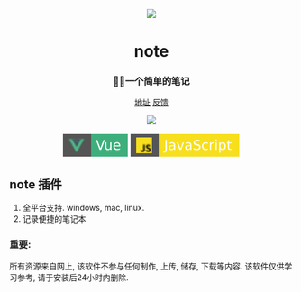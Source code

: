 <p align="center">
<img src="https://s1.ax1x.com/2020/05/24/Yz4J6P.png" >
</p>
<h1  align="center">
note
    <h3 align="center">📝🎨一个简单的笔记</h3>
</h1>
<p align="center">
<a href="https://github.com/xkloveme/utools-note" target="_blank">地址</a>
<a href="https://github.com/xkloveme/utools-note/issues" target="_blank">反馈</a>
</p>
<p align="center">
<img src="https://forthebadge.com/images/badges/built-with-love.svg">
<p>
<p align="center">
<img src="https://github.com/aleen42/badges/raw/master/src/vue_flat_square.svg?sanitize=true">
<img src="https://github.com/aleen42/badges/raw/master/src/javascript_flat_square.svg?sanitize=true">
</p>


## note 插件

1. 全平台支持. windows, mac, linux.
2. 记录便捷的笔记本





### 重要: 
所有资源来自网上, 该软件不参与任何制作, 上传, 储存, 下载等内容. 该软件仅供学习参考, 请于安装后24小时内删除.
